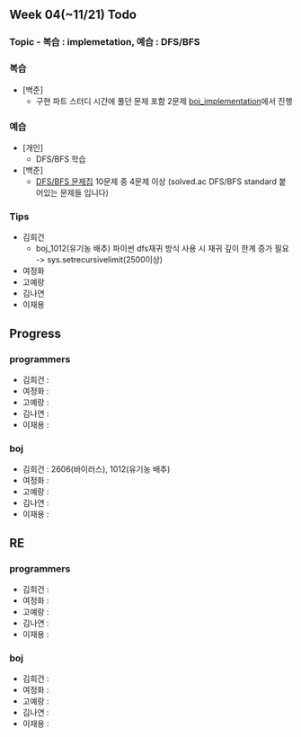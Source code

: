 
## Week 04(~11/21) Todo
### Topic - 복습 : implemetation, 예습 : DFS/BFS

### 복습

- [백준]
	- 구현 파트 스터디 시간에 풀던 문제 포함 2문제 [boj_implementation](https://github.com/hhheegunnn/Algorithm_Study/tree/main/boj_implementation)에서 진행

### 예습

- [개인]
	- DFS/BFS 학습
- [백준]
	- [DFS/BFS 문제집](https://www.acmicpc.net/workbook/view/5934) 10문제 중 4문제 이상 (solved.ac DFS/BFS standard 붙어있는 문제들 입니다)



### Tips

- 김희건
	- boj_1012(유기농 배추) 파이썬 dfs재귀 방식 사용 시 재귀 깊이 한계 증가 필요 -> sys.setrecursivelimit(2500이상)
- 여정화
- 고예랑
- 김나연
- 이재용


## Progress

### programmers
- 김희건 : 
- 여정화 :
- 고예랑 :
- 김나연 : 
- 이재용 :

### boj
- 김희건 : 2606(바이러스), 1012(유기농 배추)
- 여정화 :
- 고예랑 :
- 김나연 : 
- 이재용 :


## RE

### programmers
- 김희건 : 
- 여정화 :
- 고예랑 :
- 김나연 : 
- 이재용 :

### boj
- 김희건 : 
- 여정화 :
- 고예랑 :
- 김나연 : 
- 이재용 :








